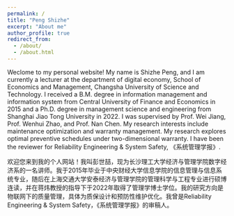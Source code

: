 ```yaml
---
permalink: /
title: "Peng Shizhe"
excerpt: "About me"
author_profile: true
redirect_from: 
  - /about/
  - /about.html
---
```


Weclome to my personal website! My name is Shizhe Peng, and I am currently a lecturer at the department of digital economy, School of Economics and Management, Changsha University of Science and Technology. I received a B.M. degree in information management and information system from Central University of Finance and Economics in 2015 and a Ph.D. degree in management science and engineering from Shanghai Jiao Tong University in 2022. I was supervised by Prof. Wei Jiang, Prof. Wenhui Zhao, and Prof. Nan Chen. My research interests include maintenance optimization and warranty management. My research explores optimal preventive schedules under two-dimensional warranty. I have been the reviewer for Reliability Engineering & System Safety, 《系统管理学报》.

欢迎您来到我的个人网站！我叫彭世喆，现为长沙理工大学经济与管理学院数字经济系的一名讲师。我于2015年毕业于中央财经大学信息学院的信息管理与信息系统专业，随后在上海交通大学安泰经济与管理学院的管理科学与工程专业进行硕博连读，并在蒋炜教授的指导下于2022年取得了管理学博士学位。我的研究方向是物联网下的质量管理，具体为质保设计和预防性维护优化。我曾是Reliability Engineering & System Safety，《系统管理学报》的审稿人。
